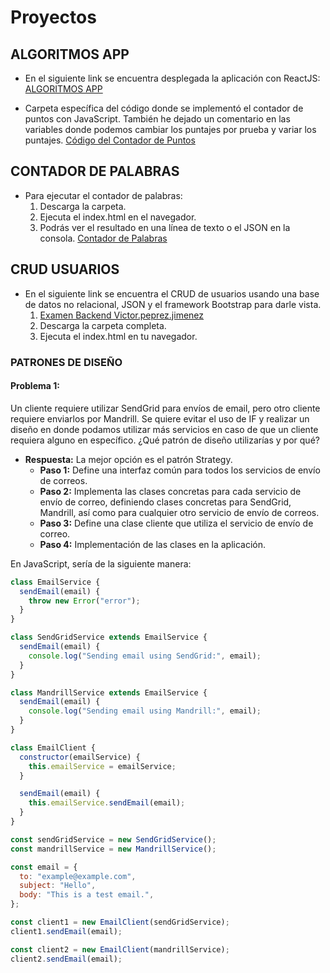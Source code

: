 # Proyectos

## ALGORITMOS APP

- En el siguiente link se encuentra desplegada la aplicación con ReactJS:
[ALGORITMOS APP](https://vickx333.github.io/examen_algoritmos_victor.perez.jimenez/)

- Carpeta específica del código donde se implementó el contador de puntos con JavaScript. También he dejado un comentario en las variables donde podemos cambiar los puntajes por prueba y variar los puntajes.
[Código del Contador de Puntos](https://github.com/Vickx333/examen_algoritmos_victor.perez.jimenez/blob/master/src/components/Main.jsx)

## CONTADOR DE PALABRAS

- Para ejecutar el contador de palabras:
  1. Descarga la carpeta.
  2. Ejecuta el index.html en el navegador.
  3. Podrás ver el resultado en una línea de texto o el JSON en la consola.
[Contador de Palabras](https://github.com/Vickx333/ContadorDePalabras_Victor.p.j.z/tree/main)

## CRUD USUARIOS

- En el siguiente link se encuentra el CRUD de usuarios usando una base de datos no relacional, JSON y el framework Bootstrap para darle vista.
  1. [Examen Backend Victor.peprez.jimenez](https://github.com/Vickx333/Examen_Backend_victor.peprez.jimenez)
  2. Descarga la carpeta completa.
  3. Ejecuta el index.html en tu navegador.

### PATRONES DE DISEÑO

#### Problema 1: 
Un cliente requiere utilizar SendGrid para envíos de email, pero otro cliente requiere enviarlos por Mandrill. Se quiere evitar el uso de IF y realizar un diseño en donde podamos utilizar más servicios en caso de que un cliente requiera alguno en específico. ¿Qué patrón de diseño utilizarías y por qué?

- **Respuesta:** La mejor opción es el patrón Strategy.
  - **Paso 1:** Define una interfaz común para todos los servicios de envío de correos.
  - **Paso 2:** Implementa las clases concretas para cada servicio de envío de correo, definiendo clases concretas para SendGrid, Mandrill, así como para cualquier otro servicio de envío de correos.
  - **Paso 3:** Define una clase cliente que utiliza el servicio de envío de correo.
  - **Paso 4:** Implementación de las clases en la aplicación.

En JavaScript, sería de la siguiente manera:
```javascript
class EmailService {
  sendEmail(email) {
    throw new Error("error");
  }
}

class SendGridService extends EmailService {
  sendEmail(email) {
    console.log("Sending email using SendGrid:", email);
  }
}

class MandrillService extends EmailService {
  sendEmail(email) {
    console.log("Sending email using Mandrill:", email);
  }
}

class EmailClient {
  constructor(emailService) {
    this.emailService = emailService;
  }

  sendEmail(email) {
    this.emailService.sendEmail(email);
  }
}

const sendGridService = new SendGridService();
const mandrillService = new MandrillService();

const email = {
  to: "example@example.com",
  subject: "Hello",
  body: "This is a test email.",
};

const client1 = new EmailClient(sendGridService);
client1.sendEmail(email);

const client2 = new EmailClient(mandrillService);
client2.sendEmail(email);



